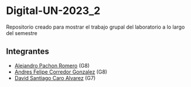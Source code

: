 # Digital-UN-2023_2
Repositorio creado para mostrar el trabajo grupal del laboratorio a lo largo del semestre
## Integrantes
- [Alejandro Pachon Romero](https://github.com/alpachonr) (G8)
- [Andres Felipe Corredor Gonzalez](https://github.com/UNacorredorg) (G8)
- [David Santiago Caro Alvarez](https://github.com/zzdavid20zz)  (G7)
